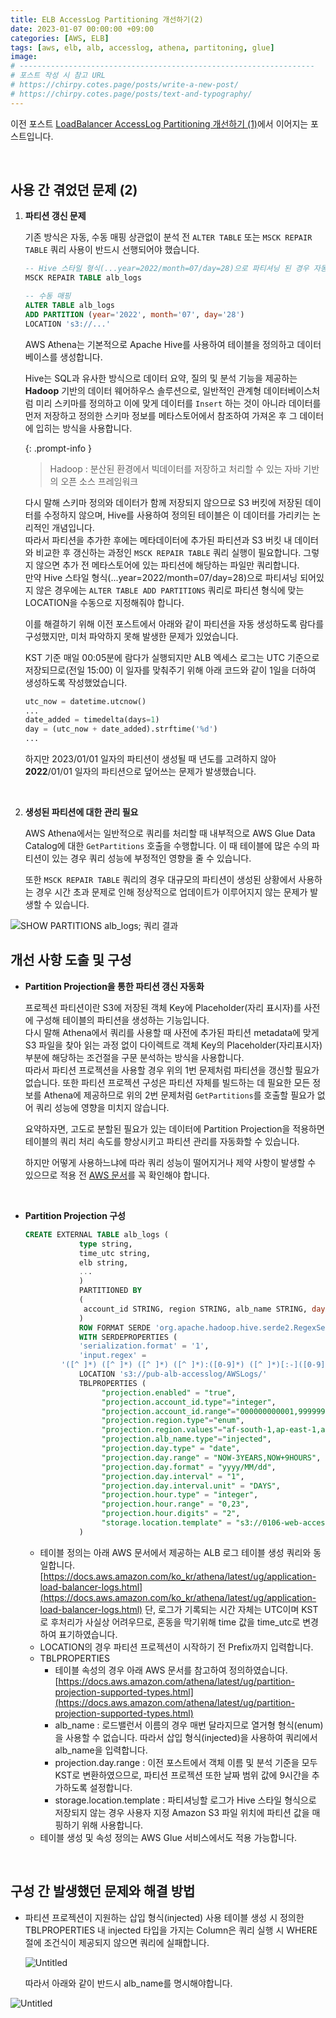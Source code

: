 ```yaml
---
title: ELB AccessLog Partitioning 개선하기(2)
date: 2023-01-07 00:00:00 +09:00
categories: [AWS, ELB]
tags: [aws, elb, alb, accesslog, athena, partitoning, glue]
image: 
# ------------------------------------------------------------------
# 포스트 작성 시 참고 URL
# https://chirpy.cotes.page/posts/write-a-new-post/
# https://chirpy.cotes.page/posts/text-and-typography/
---
```


이전 포스트 [LoadBalancer AccessLog Partitioning 개선하기 (1)](https://www.jjikin.com/topic/aws/improve_loadbalancer_accesslog_partitioning_1)에서 이어지는 포스트입니다.

<br>

## 사용 간 겪었던 문제 (2)

1. **파티션 갱신 문제**

   기존 방식은 자동, 수동 매핑 상관없이 분석 전 `ALTER TABLE`  또는 `MSCK REPAIR TABLE` 쿼리 사용이 반드시 선행되어야 했습니다.

   ```sql
   -- Hive 스타일 형식(...year=2022/month=07/day=28)으로 파티셔닝 된 경우 자동 매핑 사용
   MSCK REPAIR TABLE alb_logs
   
   -- 수동 매핑 
   ALTER TABLE alb_logs
   ADD PARTITION (year='2022', month='07', day='28') 
   LOCATION 's3://...'
   ```

     

   AWS Athena는 기본적으로 Apache Hive를 사용하여 테이블을 정의하고 데이터베이스를 생성합니다. 

   Hive는 SQL과 유사한 방식으로 데이터 요약, 질의 및 분석 기능을 제공하는 **Hadoop** 기반의 데이터 웨어하우스 솔루션으로, 일반적인 관계형 데이터베이스처럼 미리 스키마를 정의하고 이에 맞게 데이터를 `Insert` 하는 것이 아니라 데이터를 먼저 저장하고 정의한 스키마 정보를 메타스토어에서 참조하여 가져온 후 그 데이터에 입히는 방식을 사용합니다.

     {: .prompt-info }

     > Hadoop : 분산된 환경에서 빅데이터를 저장하고 처리할 수 있는 자바 기반의 오픈 소스 프레임워크   

   다시 말해 스키마 정의와 데이터가 함께 저장되지 않으므로 S3 버킷에 저장된 데이터를 수정하지 않으며, Hive를 사용하여 정의된 테이블은 이 데이터를 가리키는 논리적인 개념입니다.  
   따라서 파티션을 추가한 후에는 메타데이터에 추가된 파티션과 S3 버킷 내 데이터와 비교한 후 갱신하는 과정인 `MSCK REPAIR TABLE` 쿼리 실행이 필요합니다. 그렇지 않으면 추가 전 메타스토어에 있는 파티션에 해당하는 파일만 쿼리합니다.  
   만약 Hive 스타일 형식(...year=2022/month=07/day=28)으로 파티셔닝 되어있지 않은 경우에는 `ALTER TABLE ADD PARTITIONS` 쿼리로 파티션 형식에 맞는 LOCATION을 수동으로 지정해줘야 합니다.

      

   이를 해결하기 위해 이전 포스트에서 아래와 같이 파티션을 자동 생성하도록 람다를 구성했지만, 미처 파악하지 못해 발생한 문제가 있었습니다.

   KST 기준 매일 00:05분에 람다가 실행되지만 ALB 엑세스 로그는 UTC 기준으로 저장되므로(전일 15:00) 이 일자를 맞춰주기 위해 아래 코드와 같이 1일을 더하여 생성하도록 작성했었습니다.

   ```python
   utc_now = datetime.utcnow()
   ...
   date_added = timedelta(days=1)
   day = (utc_now + date_added).strftime('%d')
   ...
   ```

   하지만 2023/01/01 일자의 파티션이 생성될 때 년도를 고려하지 않아 **2022**/01/01 일자의 파티션으로 덮어쓰는 문제가 발생했습니다.

   

   <br>

2. **생성된 파티션에 대한 관리 필요**

   AWS Athena에서는 일반적으로 쿼리를 처리할 때 내부적으로 AWS Glue Data Catalog에 대한 `GetPartitions` 호출을 수행합니다. 이 때 테이블에 많은 수의 파티션이 있는 경우 쿼리 성능에 부정적인 영향을 줄 수 있습니다. 

   또한 `MSCK REPAIR TABLE` 쿼리의 경우 대규모의 파티션이 생성된 상황에서 사용하는 경우 시간 초과 문제로 인해 정상적으로 업데이트가 이루어지지 않는 문제가 발생할 수 있습니다.

<img src="/assets/img/posts/image-20230802153547770.png" alt="SHOW PARTITIONS alb_logs; 쿼리 결과" alt="SHOW PARTITIONS alb_logs; 쿼리 결과" />

<br>

## 개선 사항 도출 및 구성

- **Partition Projection을 통한 파티션 갱신 자동화**

  프로젝션 파티션이란 S3에 저장된 객체 Key에 Placeholder(자리 표시자)를 사전에 구성해 테이블의 파티션을 생성하는 기능입니다.  
  다시 말해 Athena에서 쿼리를 사용할 때 사전에 추가된 파티션 metadata에 맞게 S3 파일을 찾아 읽는 과정 없이 다이렉트로 객체 Key의 Placeholder(자리표시자) 부분에 해당하는 조건절을 구문 분석하는 방식을 사용합니다.  
  따라서 파티션 프로젝션을 사용할 경우 위의 1번 문제처럼 파티션을 갱신할 필요가 없습니다. 또한 파티션 프로젝션 구성은 파티션 자체를 빌드하는 데 필요한 모든 정보를 Athena에 제공하므로 위의 2번 문제처럼 `GetPartitions`를 호출할 필요가 없어 쿼리 성능에 영향을 미치지 않습니다.

  요약하자면, 고도로 분할된 필요가 있는 데이터에 Partition Projection을 적용하면 테이블의 쿼리 처리 속도를 향상시키고 파티션 관리를 자동화할 수 있습니다.

  하지만 어떻게 사용하느냐에 따라 쿼리 성능이 떨어지거나 제약 사항이 발생할 수 있으므로 적용 전 [AWS 문서](https://docs.aws.amazon.com/ko_kr/athena/latest/ug/partition-projection.html)를 꼭 확인해야 합니다.

  <br>

- **Partition Projection 구성**

  ```sql
  CREATE EXTERNAL TABLE alb_logs (
              type string,
              time_utc string,
              elb string,
              ...
              )
              PARTITIONED BY
              (
               account_id STRING, region STRING, alb_name STRING, day STRING, hour STRING
              )
              ROW FORMAT SERDE 'org.apache.hadoop.hive.serde2.RegexSerDe'
              WITH SERDEPROPERTIES (
              'serialization.format' = '1',
              'input.regex' = 
          '([^ ]*) ([^ ]*) ([^ ]*) ([^ ]*):([0-9]*) ([^ ]*)[:-]([0-9]*) ([-.0-9]*) ([-.0-9]*) ([-.0-9]*) (|[-0-9]*) (-|[-0-9]*) ([-0-9]*) ([-0-9]*) \"([^ ]*) (.*) (- |[^ ]*)\" \"([^\"]*)\" ([A-Z0-9-_]+) ([A-Za-z0-9.-]*) ([^ ]*) \"([^\"]*)\" \"([^\"]*)\" \"([^\"]*)\" ([-.0-9]*) ([^ ]*) \"([^\"]*)\" \"([^\"]*)\" \"([^ ]*)\" \"([^\s]+?)\" \"([^\s]+)\" \"([^ ]*)\" \"([^ ]*)\"')
              LOCATION 's3://pub-alb-accesslog/AWSLogs/'
              TBLPROPERTIES (
                   "projection.enabled" = "true",
                   "projection.account_id.type"="integer",
                   "projection.account_id.range"="000000000001,999999999999",
                   "projection.region.type"="enum",
                   "projection.region.values"="af-south-1,ap-east-1,ap-northeast-1,ap-northeast-2,ap-northeast-3,ap-south-1,ap-southeast-1,ap-southeast-2,ap-southeast-3,ca-central-1,eu-central-1,eu-north-1,eu-south-1,eu-west-1,eu-west-2,eu-west-3,me-central-1,me-south-1,sa-east-1,us-east-1,us-east-2,us-gov-east-1,us-gov-west-1,us-west-1,us-west-2",
                   "projection.alb_name.type"="injected",
                   "projection.day.type" = "date",
                   "projection.day.range" = "NOW-3YEARS,NOW+9HOURS",
                   "projection.day.format" = "yyyy/MM/dd",
                   "projection.day.interval" = "1",
                   "projection.day.interval.unit" = "DAYS",
                   "projection.hour.type" = "integer",
                   "projection.hour.range" = "0,23",
                   "projection.hour.digits" = "2",
                   "storage.location.template" = "s3://0106-web-accesslog/AWSLogs/${account_id}/elasticloadbalancing/${region}/${alb_name}/${day}/${hour}"
              )
  ```

  - 테이블 정의는 아래 AWS 문서에서 제공하는 ALB 로그 테이블 생성 쿼리와 동일합니다.
    [https://docs.aws.amazon.com/ko_kr/athena/latest/ug/application-load-balancer-logs.html](https://docs.aws.amazon.com/ko_kr/athena/latest/ug/application-load-balancer-logs.html)
    단, 로그가 기록되는 시간 자체는 UTC이며 KST로 후처리가 사실상 어려우므로, 혼동을 막기위해 time 값을 time_utc로 변경하여 표기하였습니다.
  - LOCATION의 경우 파티션 프로젝션이 시작하기 전 Prefix까지 입력합니다.
  - TBLPROPERTIES
    - 테이블 속성의 경우 아래 AWS 문서를 참고하여 정의하였습니다.
      [https://docs.aws.amazon.com/athena/latest/ug/partition-projection-supported-types.html](https://docs.aws.amazon.com/athena/latest/ug/partition-projection-supported-types.html)
    - alb_name : 로드밸런서 이름의 경우 매번 달라지므로 열거형 형식(enum)을 사용할 수 없습니다. 따라서 삽입 형식(injected)을 사용하여 쿼리에서 alb_name을 입력합니다.
    - projection.day.range : 이전 포스트에서 객체 이름 및 분석 기준을 모두 KST로 변환하였으므로, 파티션 프로젝션 또한 날짜 범위 값에 9시간을 추가하도록 설정합니다.
    - storage.location.template : 파티셔닝할 로그가 Hive 스타일 형식으로 저장되지 않는 경우 사용자 지정 Amazon S3 파일 위치에 파티션 값을 매핑하기 위해 사용합니다.
  - 테이블 생성 및 속성 정의는 AWS Glue 서비스에서도 적용 가능합니다.

<br>

## 구성 간 발생했던 문제와 해결 방법

- 파티션 프로젝션이 지원하는 삽입 형식(injected) 사용
  테이블 생성 시 정의한 TBLPROPERTIES 내 injected 타입을 가지는 Column은 쿼리 실행 시 WHERE 절에 조건식이 제공되지 않으면 쿼리에 실패합니다.

  ![Untitled](/assets/img/posts/image-20230802153547771.png)
  
  
  
  따라서 아래와 같이 반드시 alb_name를 명시해야합니다.

![Untitled](/assets/img/posts/image-20230802153547772.png)
